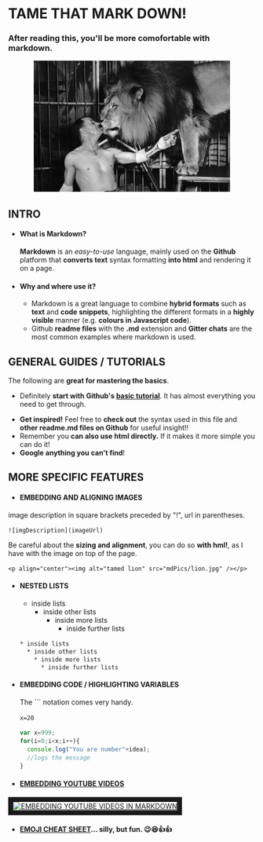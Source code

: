 # **TAME THAT MARK DOWN!**

### After reading this, you'll be more comofortable with markdown.
<p align="center"><img alt="tamed lion" src="mdPics/lion.jpg" /></p>

## INTRO

- #### What is Markdown?
  **Markdown** is an *easy-to-use* language, mainly used on the **Github** platform that **converts text** syntax formatting **into html** and rendering it on a page.

- #### Why and where use it?
  * Markdown is a great language to combine **hybrid formats** such as **text** and **code snippets**, highlighting the different formats in a **highly visible** manner (e.g. **colours in Javascript code**).
  * Github **readme files** with the **.md** extension and **Gitter chats** are the most common examples where markdown is used.

## GENERAL GUIDES / TUTORIALS
The following are **great for mastering the basics**.
- Definitely **start with Github's [basic tutorial](https://guides.github.com/features/mastering-markdown/)**. It has almost everything you need to get through.
* **Get inspired!** Feel free to **check out** the syntax used in this file and **other readme.md files on Github** for useful insight!!
* Remember you **can also use html directly.** If it makes it more simple you can do it!
* **Google anything you can't find**!

## MORE SPECIFIC FEATURES
- #### EMBEDDING AND ALIGNING IMAGES
 image description in square brackets preceded by "!", url in parentheses. 
 ```
 ![imgDescription](imageUrl)
 ```

 Be careful about the **sizing and alignment**, you can do so **with hml!**, as I have with the image on top of the page.
 ```
 <p align="center"><img alt="tamed lion" src="mdPics/lion.jpg" /></p>
 ```

- #### NESTED LISTS
  * inside lists
    * inside other lists
      * inside more lists
        * inside further lists

  ```
  * inside lists
    * inside other lists
      * inside more lists
        * inside further lists
  ```

- #### EMBEDDING CODE / HIGHLIGHTING VARIABLES
  The ``` notation comes very handy.

  ``` x=20 ```

  ```javascript
  var x=999;
  for(i=0;i<x;i++){
    console.log("You are number"+idea);
    //logs the message
  }
  ```
- #### [EMBEDDING YOUTUBE VIDEOS](https://github.com/adam-p/markdown-here/wiki/Markdown-Cheatsheet#youtube-videos)
<a href="http://www.youtube.com/watch?feature=player_embedded&v=XHECZDy_ctg
" target="_blank"><img src="http://img.youtube.com/vi/XHECZDy_ctg/0.jpg"
alt="EMBEDDING YOUTUBE VIDEOS IN MARKDOWN" width="240" height="180" border="10" /></a>

- #### [EMOJI CHEAT SHEET](http://www.emoji-cheat-sheet.com/)... silly, but fun. :wink::laughing::thumbsup::thumbsup:
